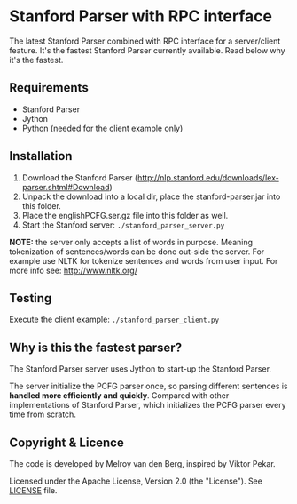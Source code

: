 Stanford Parser with RPC interface
==================================
The latest Stanford Parser combined with RPC interface for a server/client feature. It's the fastest Stanford Parser currently available. 
Read below why it's the fastest.

Requirements
------------
- Stanford Parser 
- Jython
- Python (needed for the client example only)


Installation
------------
1. Download the Stanford Parser (http://nlp.stanford.edu/downloads/lex-parser.shtml#Download)
2. Unpack the download into a local dir, place the stanford-parser.jar into this folder.
3. Place the englishPCFG.ser.gz file into this folder as well.
4. Start the Stanford server: ```./stanford_parser_server.py```

**NOTE:** the server only accepts a list of words in purpose. Meaning tokenization of sentences/words can be done out-side the server. For example use NLTK for tokenize sentences and words from user input. For more info see: http://www.nltk.org/

Testing
-------
Execute the client example:  ```./stanford_parser_client.py```


Why is this the fastest parser?
-------------------------------
The Stanford Parser server uses Jython to start-up the Stanford Parser.

The server initialize the PCFG parser once, so parsing different sentences is **handled more efficiently and quickly**. Compared with other implementations of Stanford Parser, which initializes the PCFG parser every time from scratch.

Copyright &amp; Licence
-----------------------
The code is developed by Melroy van den Berg, inspired by Viktor Pekar. 

Licensed under the Apache License, Version 2.0 (the "License"). See [LICENSE](LICENSE) file.
